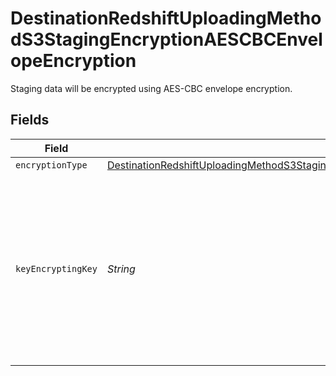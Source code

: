 # DestinationRedshiftUploadingMethodS3StagingEncryptionAESCBCEnvelopeEncryption

Staging data will be encrypted using AES-CBC envelope encryption.


## Fields

| Field                                                                                                                                                                                                             | Type                                                                                                                                                                                                              | Required                                                                                                                                                                                                          | Description                                                                                                                                                                                                       |
| ----------------------------------------------------------------------------------------------------------------------------------------------------------------------------------------------------------------- | ----------------------------------------------------------------------------------------------------------------------------------------------------------------------------------------------------------------- | ----------------------------------------------------------------------------------------------------------------------------------------------------------------------------------------------------------------- | ----------------------------------------------------------------------------------------------------------------------------------------------------------------------------------------------------------------- |
| `encryptionType`                                                                                                                                                                                                  | [DestinationRedshiftUploadingMethodS3StagingEncryptionAESCBCEnvelopeEncryptionEncryptionType](../../models/shared/DestinationRedshiftUploadingMethodS3StagingEncryptionAESCBCEnvelopeEncryptionEncryptionType.md) | :heavy_minus_sign:                                                                                                                                                                                                | N/A                                                                                                                                                                                                               |
| `keyEncryptingKey`                                                                                                                                                                                                | *String*                                                                                                                                                                                                          | :heavy_minus_sign:                                                                                                                                                                                                | The key, base64-encoded. Must be either 128, 192, or 256 bits. Leave blank to have Airbyte generate an ephemeral key for each sync.                                                                               |